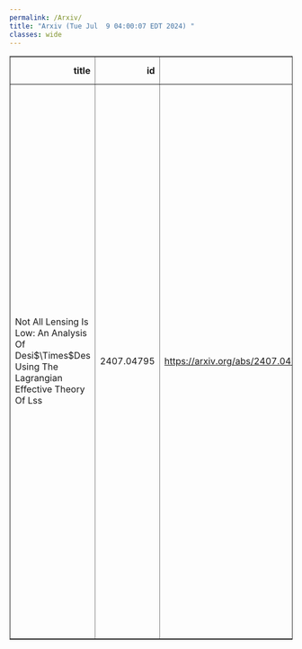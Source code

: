 ```yaml
---
permalink: /Arxiv/
title: "Arxiv (Tue Jul  9 04:00:07 EDT 2024) "
classes: wide
---
```

<table border="1" class="dataframe">
  <thead>
    <tr style="text-align: right;">
      <th>title</th>
      <th>id</th>
      <th>url</th>
      <th>authors</th>
      <th>Local Authors</th>
    </tr>
  </thead>
  <tbody>
    <tr>
      <td>Not All Lensing Is Low: An Analysis Of Desi$\Times$Des Using The   Lagrangian Effective Theory Of Lss</td>
      <td>2407.04795</td>
      <td><a href="https://arxiv.org/abs/2407.04795" target="_blank">https://arxiv.org/abs/2407.04795</a></td>
      <td>S. Chen, J. Derose, R. Zhou, M. White, S. Ferraro, C. Blake, J. U. Lange, R. H. Wechsler, J. Aguilar, S. Ahlen, D. Brooks, T. Claybaugh, K. Dawson, A. De La Macorra, P. Doel, A. Font-Ribera, E. Gaztañaga, S. Gontcho A Gontcho, G. Gutierrez, K. Honscheid, C. Howlett, R. Kehoe, D. Kirkby, T. Kisner, A. Kremin, M. Landriau, L. Le Guillou, M. Manera, A. Meisner, R. Miquel, J. A. Newman, G. Niz, N. Palanque-Delabrouille, W. J. Percival, F. Prada, G. Rossi, E. Sanchez, D. Schlegel, M. Schubnell, D. Sprayberry, G. Tarlé, B. A. Weaver</td>
      <td>Klaus Honscheid</td>
    </tr>
  </tbody>
</table>